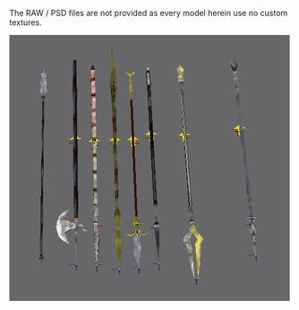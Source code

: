 The RAW / PSD files are not provided as every model herein use no custom textures.

![pic](POLEARMS.png)
